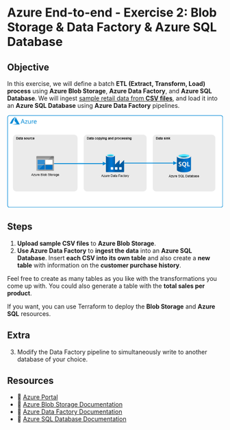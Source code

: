 # Azure End-to-end - Exercise 2: Blob Storage & Data Factory & Azure SQL Database

## **Objective**  

In this exercise, we will define a batch **ETL (Extract, Transform, Load) process** using **Azure Blob Storage**, **Azure Data Factory**, and **Azure SQL Database**. We will ingest [sample retail data from **CSV files**](../../1-Storage/Exercise02/data/), and load it into an **Azure SQL Database** using **Azure Data Factory** pipelines.

![End-to-end diagram](./images/e2e_exercise2.png)

## **Steps**  

1. **Upload sample CSV files** to **Azure Blob Storage**.  
2. **Use Azure Data Factory** to **ingest the data** into an **Azure SQL Database**. Insert **each CSV into its own table** and also create a **new table** with information on the **customer purchase history**.

Feel free to create as many tables as you like with the transformations you come up with. You could also generate a table with the **total sales per product**.

If you want, you can use Terraform to deploy the **Blob Storage** and **Azure SQL** resources.

## **Extra**

3. Modify the Data Factory pipeline to simultaneously write to another database of your choice. 

## **Resources**  

- 📌 [Azure Portal](https://portal.azure.com)  
- 📖 [Azure Blob Storage Documentation](https://learn.microsoft.com/en-us/azure/storage/blobs/)  
- 📖 [Azure Data Factory Documentation](https://learn.microsoft.com/en-us/azure/data-factory/)  
- 📖 [Azure SQL Database Documentation](https://learn.microsoft.com/en-us/azure/azure-sql/database/?view=azuresql)
